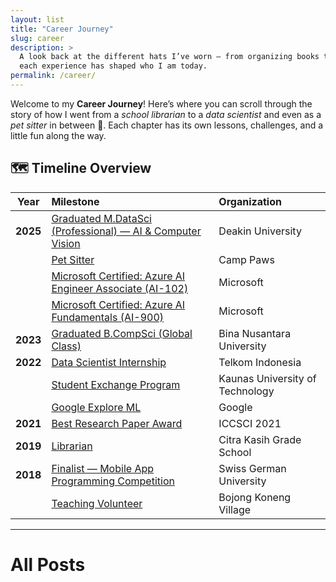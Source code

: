 ```yaml
---
layout: list
title: "Career Journey"
slug: career
description: >
  A look back at the different hats I’ve worn — from organizing books to training AI models,  
  each experience has shaped who I am today.
permalink: /career/
---
```


<section class="lead">
Welcome to my <strong>Career Journey</strong>! 
Here’s where you can scroll through the story of how I went from  
a <em>school librarian</em> to a <em>data scientist</em> and even as a <em>pet sitter</em> in between 🐾.  
Each chapter has its own lessons, challenges, and a little fun along the way.
</section>

## 🗺️ Timeline Overview

| Year | Milestone | Organization |
|:----:|:-----------|:-------------|
| **2025** | [Graduated M.DataSci (Professional) — AI & Computer Vision](/career/deakin/) | Deakin University |
|  | [Pet Sitter](/career/pet-sitter/) | Camp Paws |
|  | [Microsoft Certified: Azure AI Engineer Associate (AI-102)](/career/azure-ai102/) | Microsoft |
|  | [Microsoft Certified: Azure AI Fundamentals (AI-900)](/career/azure-ai900/) | Microsoft |
| **2023** | [Graduated B.CompSci (Global Class)](/career/binus/) | Bina Nusantara University |
| **2022** | [Data Scientist Internship](/career/telkom/) | Telkom Indonesia |
|  | [Student Exchange Program](/career/ktu/) | Kaunas University of Technology |
|  | [Google Explore ML](/career/exploreml/) | Google |
| **2021** | [Best Research Paper Award](/career/iccscipaper-award/) | ICCSCI 2021 |
| **2019** | [Librarian](/career/librarian/) | Citra Kasih Grade School |
| **2018** | [Finalist — Mobile App Programming Competition](/career/sgu-finalist/) | Swiss German University |
|  | [Teaching Volunteer](/career/teaching-volunteer/) | Bojong Koneng Village |


---

# All Posts